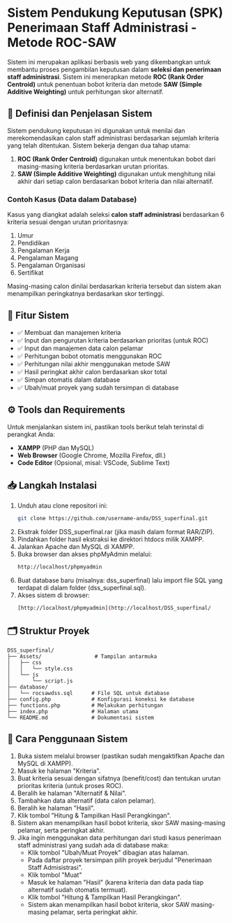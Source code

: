 # Sistem Pendukung Keputusan (SPK) Penerimaan Staff Administrasi - Metode ROC-SAW

Sistem ini merupakan aplikasi berbasis web yang dikembangkan untuk membantu proses pengambilan keputusan dalam **seleksi dan penerimaan staff administrasi**. Sistem ini menerapkan metode **ROC (Rank Order Centroid)** untuk penentuan bobot kriteria dan metode **SAW (Simple Additive Weighting)** untuk perhitungan skor alternatif.

## 📌 Definisi dan Penjelasan Sistem

Sistem pendukung keputusan ini digunakan untuk menilai dan merekomendasikan calon staff administrasi berdasarkan sejumlah kriteria yang telah ditentukan. Sistem bekerja dengan dua tahap utama:

1. **ROC (Rank Order Centroid)** digunakan untuk menentukan bobot dari masing-masing kriteria berdasarkan urutan prioritas.
2. **SAW (Simple Additive Weighting)** digunakan untuk menghitung nilai akhir dari setiap calon berdasarkan bobot kriteria dan nilai alternatif.

### Contoh Kasus (Data dalam Database)

Kasus yang diangkat adalah seleksi **calon staff administrasi** berdasarkan 6 kriteria sesuai dengan urutan prioritasnya:

1. Umur
2. Pendidikan
3. Pengalaman Kerja
4. Pengalaman Magang
5. Pengalaman Organisasi
6. Sertifikat

Masing-masing calon dinilai berdasarkan kriteria tersebut dan sistem akan menampilkan peringkatnya berdasarkan skor tertinggi.

## 🧩 Fitur Sistem

- ✅ Membuat dan manajemen kriteria
- ✅ Input dan pengurutan kriteria berdasarkan prioritas (untuk ROC)
- ✅ Input dan manajemen data calon pelamar
- ✅ Perhitungan bobot otomatis menggunakan ROC
- ✅ Perhitungan nilai akhir menggunakan metode SAW
- ✅ Hasil peringkat akhir calon berdasarkan skor total
- ✅ Simpan otomatis dalam database
- ✅ Ubah/muat proyek yang sudah tersimpan di database

## ⚙️ Tools dan Requirements

Untuk menjalankan sistem ini, pastikan tools berikut telah terinstal di perangkat Anda:

- **XAMPP** (PHP dan MySQL)
- **Web Browser** (Google Chrome, Mozilla Firefox, dll.)
- **Code Editor** (Opsional, misal: VSCode, Sublime Text)

## 📥 Langkah Instalasi

1. Unduh atau clone repositori ini:
   ```bash
   git clone https://github.com/username-anda/DSS_superfinal.git
2. Ekstrak folder DSS_superfinal.rar (jika masih dalam format RAR/ZIP).
3. Pindahkan folder hasil ekstraksi ke direktori htdocs milik XAMPP.
4. Jalankan Apache dan MySQL di XAMPP.
5. Buka browser dan akses phpMyAdmin melalui:
   ```bash
   http://localhost/phpmyadmin
6. Buat database baru (misalnya: dss_superfinal) lalu import file SQL yang terdapat di dalam folder (dss_superfinal.sql).
7. Akses sistem di browser:
   ```bash
   [http://localhost/phpmyadmin](http://localhost/DSS_superfinal/

## 🗂️ Struktur Proyek

    DSS_superfinal/
    ├── Assets/                 # Tampilan antarmuka 
    │   ├── css
    │   │   └── style.css   
    │   └── js
    │       └── script.js
    ├── database/              
    │   └── rocsawdss.sql      # File SQL untuk database
    ├── config.php             # Konfigurasi koneksi ke database
    ├── functions.php          # Melakukan perhitungan 
    ├── index.php              # Halaman utama
    └── README.md              # Dokumentasi sistem

## 🚀 Cara Penggunaan Sistem

1. Buka sistem melalui browser (pastikan sudah mengaktifkan Apache dan MySQL di XAMPP).
2. Masuk ke halaman "Kriteria".
3. Buat kriteria sesuai dengan sifatnya (benefit/cost) dan tentukan urutan prioritas kriteria (untuk proses ROC).
4. Beralih ke halaman "Alternatif & Nilai".
5. Tambahkan data alternatif (data calon pelamar).
6. Beralih ke halaman "Hasil".
7. Klik tombol "Hitung & Tampilkan Hasil Perangkingan".
8. Sistem akan menampilkan hasil bobot kriteria, skor SAW masing-masing pelamar, serta peringkat akhir.
9. Jika ingin menggunakan data perhitungan dari studi kasus penerimaan staff administrasi yang sudah ada di database maka:
    - Klik tombol "Ubah/Muat Proyek" dibagian atas halaman.
    - Pada daftar proyek tersimpan pilih proyek berjudul "Penerimaan Staff Admisistrasi".
    - Klik tombol "Muat"
    - Masuk ke halaman "Hasil" (karena kriteria dan data pada tiap alternatif sudah otomatis termuat).
    - Klik tombol "Hitung & Tampilkan Hasil Perangkingan".
    - Sistem akan menampilkan hasil bobot kriteria, skor SAW masing-masing pelamar, serta peringkat akhir.



